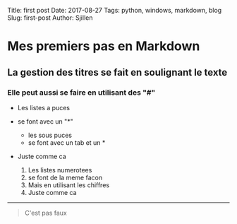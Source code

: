 Title: first post
Date: 2017-08-27
Tags: python, windows, markdown, blog
Slug: first-post
Author: Sjillen

Mes premiers pas en Markdown
============================

La gestion des titres se fait en soulignant le texte
----------------------------------------------------

### Elle peut aussi se faire en utilisant des "#"

* Les listes a puces
* se font avec un "*"
	* les sous puces
	* se font avec un tab et un *
* Juste comme ca

	1. Les listes numerotees
	2. se font de la meme facon
	3. Mais en utilisant les chiffres
	4. Juste comme ca

*****************************************************

>C'est pas faux